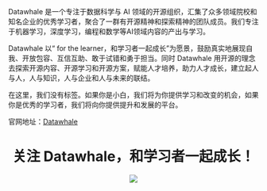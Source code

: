 Datawhale 是一个专注于数据科学与 AI 领域的开源组织，汇集了众多领域院校和知名企业的优秀学习者，聚合了一群有开源精神和探索精神的团队成员。我们专注于机器学习，深度学习，编程和数学等AI领域内容的产出与学习。

Datawhale 以“ for the learner，和学习者一起成长”为愿景，鼓励真实地展现自我、开放包容、互信互助、敢于试错和勇于担当。同时 Datawhale 用开源的理念去探索开源内容、开源学习和开源方案，赋能人才培养，助力人才成长，建立起人与人，人与知识，人与企业和人与未来的联结。

在这里，我们没有标签。如果你是小白，我们将为你提供学习和改变的机会，如果你是优秀的学习者，我们将向你提供提升和发展的平台。

官网地址：[Datawhale](https://www.datawhale.club/#/)


<div align="center">
<h1>关注 Datawhale，和学习者一起成长！</h1>
<img src="https://datawhalechina.github.io/learn-python-the-smart-way-v2/images/datawhale_wechat_qrcode.jpeg">
</div>




